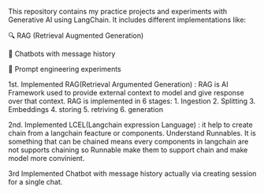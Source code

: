 This repository contains my practice projects and experiments with Generative AI using LangChain.
It includes different implementations like:

🔍 RAG (Retrieval Augmented Generation)

💬 Chatbots with message history

🧩 Prompt engineering experiments

1st. Implemented RAG(Retrieval Argumented Generation) : RAG is AI Framework used to provide external context to model and give response over that context. RAG is implemented in 6 stages: 1. Ingestion 2. Splitting 3. Embeddings 4. storing 5. retriving 6. generation

2nd. Implemented LCEL(Langchain expression Language) : it help to create chain from a langchain feacture or components. Understand Runnables. It is something that can be chained means every components in langchain are not supports chaining so Runnable make them to support chain and make model more convinient.

3rd Implemented Chatbot with message history actually via creating session for a single chat.
